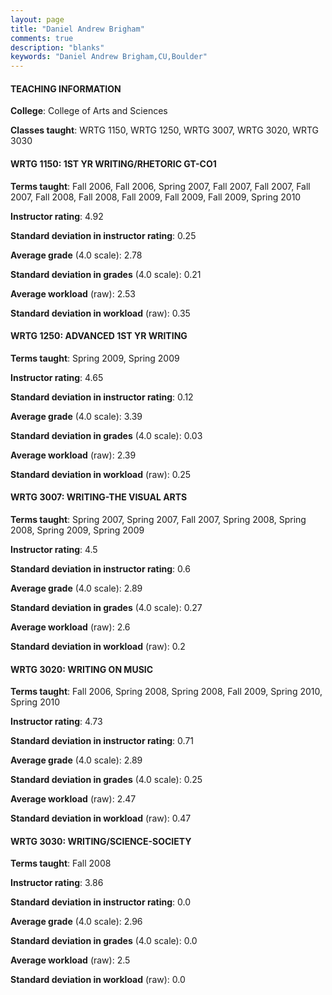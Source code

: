 ```yaml
---
layout: page
title: "Daniel Andrew Brigham" 
comments: true
description: "blanks"
keywords: "Daniel Andrew Brigham,CU,Boulder"
---
```

<head>
<script src="https://ajax.googleapis.com/ajax/libs/jquery/2.1.3/jquery.min.js"></script>
<script src="https://dl.dropboxusercontent.com/s/pc42nxpaw1ea4o9/highcharts.js?dl=0"></script>
<!-- <script src="../assets/js/highcharts.js"></script> -->
<style type="text/css">@font-face {
	font-family: "Bebas Neue";
	src: url(https://www.filehosting.org/file/details/544349/BebasNeue Regular.otf) format("opentype");
	}
	h1.Bebas { 
		font-family: "Bebas Neue", Verdana, Tahoma;
	}
</style>
</head>
	   
#### TEACHING INFORMATION

**College**: College of Arts and Sciences

**Classes taught**: WRTG 1150, WRTG 1250, WRTG 3007, WRTG 3020, WRTG 3030

#### WRTG 1150: 1ST YR WRITING/RHETORIC GT-CO1

**Terms taught**: Fall 2006, Fall 2006, Spring 2007, Fall 2007, Fall 2007, Fall 2007, Fall 2008, Fall 2008, Fall 2009, Fall 2009, Fall 2009, Spring 2010

**Instructor rating**: 4.92

**Standard deviation in instructor rating**: 0.25

**Average grade** (4.0 scale): 2.78

**Standard deviation in grades** (4.0 scale): 0.21

**Average workload** (raw): 2.53

**Standard deviation in workload** (raw): 0.35

#### WRTG 1250: ADVANCED 1ST YR WRITING

**Terms taught**: Spring 2009, Spring 2009

**Instructor rating**: 4.65

**Standard deviation in instructor rating**: 0.12

**Average grade** (4.0 scale): 3.39

**Standard deviation in grades** (4.0 scale): 0.03

**Average workload** (raw): 2.39

**Standard deviation in workload** (raw): 0.25

#### WRTG 3007: WRITING-THE VISUAL ARTS

**Terms taught**: Spring 2007, Spring 2007, Fall 2007, Spring 2008, Spring 2008, Spring 2009, Spring 2009

**Instructor rating**: 4.5

**Standard deviation in instructor rating**: 0.6

**Average grade** (4.0 scale): 2.89

**Standard deviation in grades** (4.0 scale): 0.27

**Average workload** (raw): 2.6

**Standard deviation in workload** (raw): 0.2

#### WRTG 3020: WRITING ON MUSIC

**Terms taught**: Fall 2006, Spring 2008, Spring 2008, Fall 2009, Spring 2010, Spring 2010

**Instructor rating**: 4.73

**Standard deviation in instructor rating**: 0.71

**Average grade** (4.0 scale): 2.89

**Standard deviation in grades** (4.0 scale): 0.25

**Average workload** (raw): 2.47

**Standard deviation in workload** (raw): 0.47

#### WRTG 3030: WRITING/SCIENCE-SOCIETY

**Terms taught**: Fall 2008

**Instructor rating**: 3.86

**Standard deviation in instructor rating**: 0.0

**Average grade** (4.0 scale): 2.96

**Standard deviation in grades** (4.0 scale): 0.0

**Average workload** (raw): 2.5

**Standard deviation in workload** (raw): 0.0

